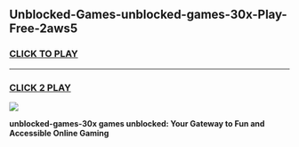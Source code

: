 
## Unblocked-Games-unblocked-games-30x-Play-Free-2aws5
<h3>
<a href="https://premium76.site?title=unblocked-games-30x&ref=23A">CLICK TO PLAY</a></h3>
<hr>

<h3>
<a href="https://premium76.site?title=unblocked-games-30x&ref=23A">CLICK 2 PLAY</a>
  
</h3>

<a href="https://premium76.site?title=unblocked-games-30x&ref=23A"><img src="https://clearcache.store/games.png"></a>


**unblocked-games-30x games unblocked: Your Gateway to Fun and Accessible Online Gaming**
